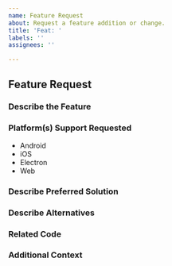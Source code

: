```yaml
---
name: Feature Request
about: Request a feature addition or change.
title: 'Feat: '
labels: ''
assignees: ''

---
```


## Feature Request
<!-- NOTE: Leave these checkboxes EMPTY until after the issue is created. Once the issue is created, check one or more boxes in the below sections. Note that certain features may not be supported on some platforms (i.e. no web API is available, etc.) -->

### Describe the Feature
<!-- A clear and concise description of what the feature request is. Please include if your feature request is related to a problem. -->

### Platform(s) Support Requested
<!-- Please select the chosen platforms by making them **bold** -->

- Android
- iOS
- Electron
- Web

### Describe Preferred Solution
<!-- A clear and concise description of what you want to happen. -->

### Describe Alternatives
<!-- A clear and concise description of any alternative solutions or features you've considered. -->

### Related Code
<!-- If you are able to illustrate the feature request with an example, please provide a sample application via an online code collaborator such as [StackBlitz](https://stackblitz.com), or [GitHub](https://github.com). -->

### Additional Context
<!-- List any other information that is relevant to your issue. Stack traces, related issues, suggestions on how to add, use case, Stack Overflow links, forum links, screenshots, OS if applicable, etc. -->
